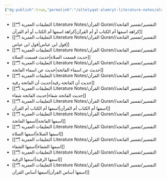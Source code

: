 ```yaml
---
{"dg-publish":true,"permalink":"/altelyqat-alemryt-literature-notes/alqran-quran/altfsyr/tfsyr-alfatht/tfsyr-alfatht/"}
---
```



-  [[🗂️ التعليقات العمرية Literature Notes/القرآن Quran/التفسير/تفسير الفاتحة/كراهة اسمها أم الكتاب أو أم القرآن\|كراهة اسمها أم الكتاب أو أم القرآن]]
-  [[🗂️ التعليقات العمرية Literature Notes/القرآن Quran/التفسير/تفسير الفاتحة/قول ابن عباس\|قول ابن عباس]]
-  [[🗂️ التعليقات العمرية Literature Notes/القرآن Quran/التفسير/تفسير الفاتحة/حديث قسمت الصلاة\|حديث قسمت الصلاة]]
-  [[🗂️ التعليقات العمرية Literature Notes/القرآن Quran/التفسير/تفسير الفاتحة/حديث عن اسماء الفاتحة\|حديث عن اسماء الفاتحة]]
-  [[🗂️ التعليقات العمرية Literature Notes/القرآن Quran/التفسير/تفسير الفاتحة/حديث أن الفاتحة رقية\|حديث أن الفاتحة رقية]]
-  [[🗂️ التعليقات العمرية Literature Notes/القرآن Quran/التفسير/تفسير الفاتحة/حديث الفاتحة شفاء\|حديث الفاتحة شفاء]]
-  [[🗂️ التعليقات العمرية Literature Notes/القرآن Quran/التفسير/تفسير الفاتحة/اسمها أم الكتاب أم القرآن\|اسمها أم الكتاب أم القرآن]]
-  [[🗂️ التعليقات العمرية Literature Notes/القرآن Quran/التفسير/تفسير الفاتحة/اسمها الفاتحة\|اسمها الفاتحة]]
-  [[🗂️ التعليقات العمرية Literature Notes/القرآن Quran/التفسير/تفسير الفاتحة/اسمها الصلاة\|اسمها الصلاة]]
-  [[🗂️ التعليقات العمرية Literature Notes/القرآن Quran/التفسير/تفسير الفاتحة/اسمها الشفاء\|اسمها الشفاء]]
-  [[🗂️ التعليقات العمرية Literature Notes/القرآن Quran/التفسير/تفسير الفاتحة/اسمها الرقية\|اسمها الرقية]]
-  [[🗂️ التعليقات العمرية Literature Notes/القرآن Quran/التفسير/تفسير الفاتحة/اسمها أساس القرآن\|اسمها أساس القرآن]]

